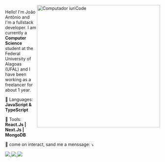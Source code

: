 
<img src="https://raw.githubusercontent.com/MicaelliMedeiros/micaellimedeiros/master/image/computer-illustration.png" min-width="400px" max-width="400px" width="400px" align="right" alt="Computador iuriCode">

<p align="left"> 
  Hello! I'm João Antônio and I'm a fullstack developer. I am currently a <strong>Computer Science</strong> student at the    Federal University of Alagoas (UFAL) and I have been working as a freelancer for about 1 year.
</p>

<p align="left">
  🦄 Languages: <strong>JavaScript & TypeScript</strong>
</p>

<p align="left">
  💼 Tools: <strong>React.Js | Next.Js | MongoDB</strong>
</p>

<p align="left">
  💌 come on interact, sand me a menssage: ⤵️
</p>

<div align="left">
  <a href="https://www.instagram.com/_joaoalencarl/" alt="Instagram">
    <img src="https://img.shields.io/badge/-Instagram-b222d2?style=for-the-badge&logo=Instagram&logoColor=FFF"/>
  </a>
  
  <a href="https:https://www.linkedin.com/in/joaoalencarlima/">
    <img src="https://img.shields.io/badge/-Linkedin-b222d2?style=for-the-badge&logo=Linkedin&logoColor=FFF"/>
  </a>
  
  <a href="https://discord.gg/bD23BU7Rdg" alt="Discord">
    <img src="https://img.shields.io/badge/-Discord-b222d2?style=for-the-badge&logo=Discord&logoColor=FFF"/>
  </a>
</div>
